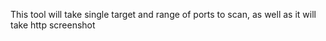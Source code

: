 This tool will take single target and range of ports to scan, as well as it will take http screenshot
